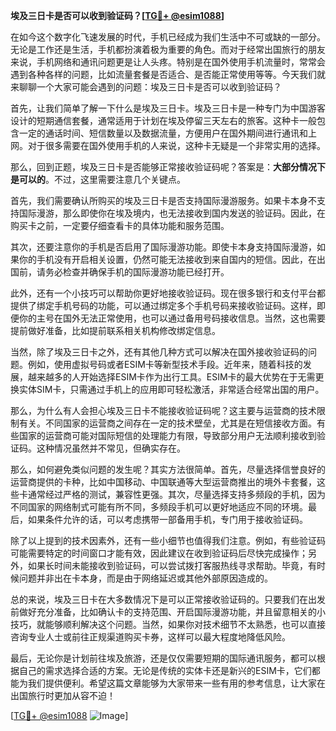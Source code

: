 **埃及三日卡是否可以收到验证码？[[TG💪+ @esim1088](https://t.me/s/esim1088)]**

在如今这个数字化飞速发展的时代，手机已经成为我们生活中不可或缺的一部分。无论是工作还是生活，手机都扮演着极为重要的角色。而对于经常出国旅行的朋友来说，手机网络和通讯问题更是让人头疼。特别是在国外使用手机流量时，常常会遇到各种各样的问题，比如流量套餐是否适合、是否能正常使用等等。今天我们就来聊聊一个大家可能会遇到的问题：埃及三日卡是否可以收到验证码？

首先，让我们简单了解一下什么是埃及三日卡。埃及三日卡是一种专门为中国游客设计的短期通信套餐，通常适用于计划在埃及停留三天左右的旅客。这种卡一般包含一定的通话时间、短信数量以及数据流量，方便用户在国外期间进行通讯和上网。对于很多需要在国外使用手机的人来说，这种卡无疑是一个非常实用的选择。

那么，回到正题，埃及三日卡是否能够正常接收验证码呢？答案是：**大部分情况下是可以的**。不过，这里需要注意几个关键点。

首先，我们需要确认所购买的埃及三日卡是否支持国际漫游服务。如果卡本身不支持国际漫游，那么即使你在埃及境内，也无法接收到国内发送的验证码。因此，在购买卡之前，一定要仔细查看卡的具体功能和服务范围。

其次，还要注意你的手机是否启用了国际漫游功能。即使卡本身支持国际漫游，如果你的手机没有开启相关设置，仍然可能无法接收到来自国内的短信。因此，在出国前，请务必检查并确保手机的国际漫游功能已经打开。

此外，还有一个小技巧可以帮助你更好地接收验证码。现在很多银行和支付平台都提供了绑定手机号码的功能，可以通过绑定多个手机号码来接收验证码。这样，即便你的主号在国外无法正常使用，也可以通过备用号码接收信息。当然，这也需要提前做好准备，比如提前联系相关机构修改绑定信息。

当然，除了埃及三日卡之外，还有其他几种方式可以解决在国外接收验证码的问题。例如，使用虚拟号码或者ESIM卡等新型技术手段。近年来，随着科技的发展，越来越多的人开始选择ESIM卡作为出行工具。ESIM卡的最大优势在于无需更换实体SIM卡，只需通过手机上的应用即可轻松激活，非常适合经常出国的用户。

那么，为什么有人会担心埃及三日卡不能接收验证码呢？这主要与运营商的技术限制有关。不同国家的运营商之间存在一定的技术壁垒，尤其是在短信接收方面。有些国家的运营商可能对国际短信的处理能力有限，导致部分用户无法顺利接收到验证码。这种情况虽然并不常见，但确实存在。

那么，如何避免类似问题的发生呢？其实方法很简单。首先，尽量选择信誉良好的运营商提供的卡种，比如中国移动、中国联通等大型运营商推出的境外卡套餐，这些卡通常经过严格的测试，兼容性更强。其次，尽量选择支持多频段的手机，因为不同国家的网络制式可能有所不同，多频段手机可以更好地适应不同的环境。最后，如果条件允许的话，可以考虑携带一部备用手机，专门用于接收验证码。

除了以上提到的技术因素外，还有一些小细节也值得我们注意。例如，有些验证码可能需要特定的时间窗口才能有效，因此建议在收到验证码后尽快完成操作；另外，如果长时间未能接收到验证码，可以尝试拨打客服热线寻求帮助。毕竟，有时候问题并非出在卡本身，而是由于网络延迟或其他外部原因造成的。

总的来说，埃及三日卡在大多数情况下是可以正常接收验证码的。只要我们在出发前做好充分准备，比如确认卡的支持范围、开启国际漫游功能，并且留意相关的小技巧，就能够顺利解决这个问题。当然，如果你对技术细节不太熟悉，也可以直接咨询专业人士或前往正规渠道购买卡券，这样可以最大程度地降低风险。

最后，无论你是计划前往埃及旅游，还是仅仅需要短期的国际通讯服务，都可以根据自己的需求选择合适的方案。无论是传统的实体卡还是新兴的ESIM卡，它们都能为我们提供便利。希望这篇文章能够为大家带来一些有用的参考信息，让大家在出国旅行时更加从容不迫！

[[TG💪+ @esim1088](https://t.me/s/esim1088) ![Image](https://i.postimg.cc/4NQfJmqS/Snipaste-2025-05-13-00-14-12.png)]
